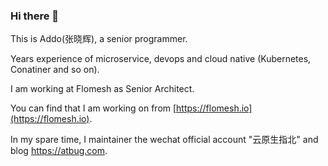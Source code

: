 ### Hi there 👋

<!--
**addozhang/addozhang** is a ✨ _special_ ✨ repository because its `README.md` (this file) appears on your GitHub profile.

Here are some ideas to get you started:

- 🔭 I’m currently working on ...
- 🌱 I’m currently learning ...
- 👯 I’m looking to collaborate on ...
- 🤔 I’m looking for help with ...
- 💬 Ask me about ...
- 📫 How to reach me: ...
- 😄 Pronouns: ...
- ⚡ Fun fact: ...
-->

This is Addo(张晓辉), a senior programmer.

Years experience of microservice, devops and cloud native (Kubernetes, Conatiner and so on).

I am working at Flomesh as Senior Architect.

You can find that I am working on from [https://flomesh.io](https://flomesh.io).

In my spare time, I maintainer the wechat official account "云原生指北" and blog https://atbug.com.

